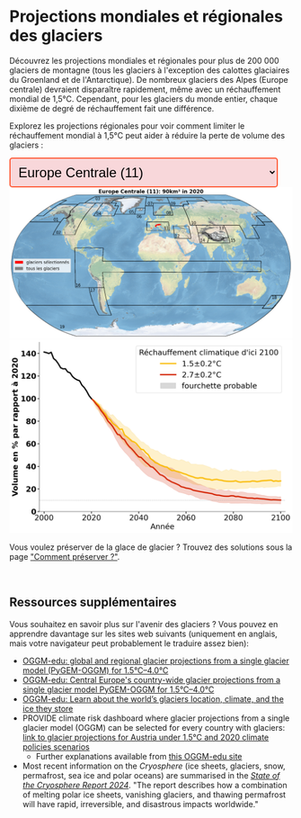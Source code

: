 # Projections mondiales et régionales des glaciers

<div>
  <p>
    Découvrez les projections mondiales et régionales pour plus de 200 000 glaciers de montagne (tous les glaciers à l'exception des calottes glaciaires du Groenland et de l'Antarctique).
    De nombreux glaciers des Alpes (Europe centrale) devraient disparaître rapidement, même avec un réchauffement mondial de 1,5°C. Cependant, pour les glaciers du monde entier, chaque dixième de degré de réchauffement fait une différence.
  </p>
  <p>
    Explorez les projections régionales pour voir comment limiter le réchauffement mondial à 1,5°C peut aider à réduire la perte de volume des glaciers :
  </p>
</div>

<!-- Dropdown to select region -->

<div>
<select id="regionSelect" style="font-size: 24px; padding: 10px; border: 2px solid #FF5733; border-radius: 5px; background-color: #f8d7da; width: auto; min-width: 200px;">
  <option value="RGI11" selected>Europe Centrale (11)</option>
  <option value="global">Global</option>
  <option value="RGI01">Alaska (01)</option>
  <option value="RGI02">Canada Occidental et États-Unis (02)</option>
  <option value="RGI03">Arctique Canadien Nord (03)</option>
  <option value="RGI04">Arctique Canadien Sud (04)</option>
  <option value="RGI05">Périphérie du Groenland (05)</option>
  <option value="RGI06">Islande (06)</option>
  <option value="RGI07">Svalbard (07)</option>
  <option value="RGI08">Scandinavie (08)</option>
  <option value="RGI09">Arctique Russe (09)</option>
  <option value="RGI10">Asie du Nord (10)</option>
  <option value="RGI12">Caucase et Moyen-Orient (12)</option>
  <option value="RGI13">Asie Centrale (13)</option>
  <option value="RGI14">Asie du Sud-Ouest (14)</option>
  <option value="RGI15">Asie du Sud-Est (15)</option>
  <option value="RGI13-14-15">Asie de Haute Montagne (13-14-15)</option>
  <option value="RGI16">Basses Latitudes (16)</option>
  <option value="RGI17">Andes Méridionales (17)</option>
  <option value="RGI18">Nouvelle-Zélande (18)</option>
  <option value="RGI19">Îles Subantarctiques et Antarctiques (19)</option>
</select>

<!-- Image containers for both figures -->
<img id="worldmapImage" src="/assets/images/volume_evolution_regions/RGI11_worldmap_fr.png" alt="Carte des glaciers sélectionnés" />
<img id="complexImage" src="/assets/images/volume_evolution_regions/RGI11_complex_fr.png" alt="Évolution du volume des glaciers en Europe Centrale pour 1,5°C et 2,7°C." />

<!-- Add responsive CSS -->
<style>
  @media (max-width: 768px) {
    div[style*="display: flex"] {
      flex-direction: column; /* Empile les éléments verticalement */
    }
    div[style*="margin-right: 20px"] {
      margin-right: 0; /* Supprime la marge droite pour le texte */
    }
  }
</style>

<script>
  document.getElementById("regionSelect").addEventListener("change", function() {
    var selectedRegion = this.value;
    
    // Get both image elements
    var worldmapImage = document.getElementById("worldmapImage");
    var complexImage = document.getElementById("complexImage");
    
    // Update world map image source
    worldmapImage.src = "/assets/images/volume_evolution_regions/" + selectedRegion + "_worldmap_fr.png";
    worldmapImage.alt = "Carte des glaciers sélectionnés dans " + selectedRegion;

    // Update complex model image source
    complexImage.src = "/assets/images/volume_evolution_regions/" + selectedRegion + "_complex_fr.png";
    complexImage.alt = "Évolution du volume des glaciers dans " + selectedRegion + " pour 1,5°C et 2,7°C.";
  });
</script>


</div>

Vous voulez préserver de la glace de glacier ? Trouvez des solutions sous la page
<a href="{{ site.baseurl }}/preserve/">"Comment préserver ?"</a>.

<br>

## Ressources supplémentaires
Vous souhaitez en savoir plus sur l'avenir des glaciers ? Vous pouvez en apprendre davantage sur les sites web suivants (uniquement en anglais, mais votre navigateur peut probablement le traduire assez bien):

- [OGGM-edu: global and regional glacier projections from a single glacier model (PyGEM-OGGM) for 1.5°C–4.0°C](https://edu.oggm.org/en/latest/global_future_glacier-app_rounce_delta_T_en.html)
- [OGGM-edu: Central Europe's country-wide glacier projections from a single glacier model PyGEM-OGGM for 1.5°C–4.0°C](https://edu.oggm.org/en/latest/alps_future-app_rounce_delta_T_en.html)
- [OGGM-edu: Learn about the world’s glaciers location, climate, and the ice they store](https://bokeh.oggm.org/explorer/app)
- PROVIDE climate risk dashboard where glacier projections from a single glacier model (OGGM) can be
  selected for every country with glaciers: [link to glacier projections for Austria under 1.5°C and 2020 climate policies scenarios](https://climate-risk-dashboard.climateanalytics.org/impacts/explore?indicator=glacier-volume&geography=AUT&scenarios[0]=curpol&time=annual&reference=present-day-2020&spatial=area)
    - Further explanations available from [this OGGM-edu site](https://edu.oggm.org/en/latest/provide_dashboard.html)
- Most recent information on the *Cryosphere* (ice sheets, glaciers, snow, permafrost, sea ice and
  polar oceans) are summarised in the [*State of the Cryosphere Report 2024*](https://iccinet.org/statecryo24/). "The report
  describes how a combination of melting polar ice sheets, vanishing glaciers, and thawing
  permafrost will have rapid, irreversible, and disastrous impacts worldwide."

